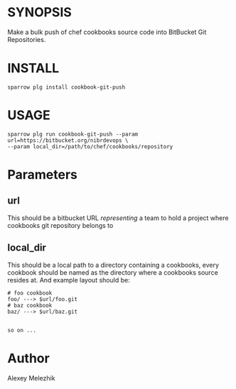# SYNOPSIS

Make a bulk push of chef cookbooks source code into BitBucket Git Repositories.


# INSTALL

    sparrow plg install cookbook-git-push


# USAGE

    sparrow plg run cookbook-git-push --param url=https://bitbucket.org/nibrdevops \
    --param local_dir=/path/to/chef/cookbooks/repository


# Parameters

## url

This should be a bitbucket URL _representing_ a team to hold a project where cookbooks git repository belongs to

## local_dir

This should be a local path to a directory containing a cookbooks, every cookbook should be named
as the directory where a cookbooks source resides at. And example layout should be:

    # foo cookbook
    foo/ ---> $url/foo.git
    # baz cookbook
    baz/ ---> $url/baz.git


    so on ...


# Author

Alexey Melezhik

